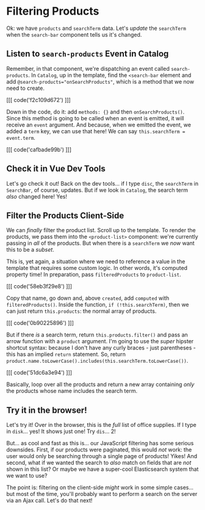 # Filtering Products

Ok: we have `products` and `searchTerm` data. Let's *update* the
`searchTerm` when the `search-bar` component tells us it's changed.

## Listen to `search-products` Event in Catalog

Remember, in that component, we're dispatching
an event called `search-products`. In `Catalog`, up in the template, find the
`<search-bar` element and add `@search-products="onSearchProducts"`, which
is a method that we now need to create.

[[[ code('f2c109d672') ]]]

Down in the code, do it: add `methods: {}` and then `onSearchProducts()`.
Since this method is going to be called when an event is emitted, it will
receive an `event` argument. And because, when we
emitted the event, we added a `term` key, we can use that here! We can say
`this.searchTerm = event.term`.

[[[ code('cafbade99b') ]]]

## Check it in Vue Dev Tools

Let's go check it out! Back on the dev tools... if I type `disc`, the `searchTerm`
in `SearchBar`, of course, updates. But if we look in `Catalog`, the search term
*also* changed here! Yes!

## Filter the Products Client-Side

We can *finally* filter the product list. Scroll up to the template. To render
the products, we pass them into the
`<product-list>` component: we're currently passing in *all* of the
products. But when there is a `searchTerm` we *now* want this to be a *subset*.

This is, yet again, a situation where we need to reference a value in the template
that requires some custom logic. In other words, it's computed property time!
In preparation, pass `filteredProducts` to `product-list`.

[[[ code('58eb3f29e8') ]]]

Copy that name, go down and, above `created`, add
`computed` with `filteredProducts()`. Inside the function,
`if (!this.searchTerm)`, then we can just return `this.products`: the
normal array of products.

[[[ code('0b90225896') ]]]

But if there *is* a search term, return `this.products.filter()`
and pass an arrow function with a `product` argument. I'm going to use
the *super* hipster shortcut syntax: because I don't have any curly braces - just
parentheses - this has an implied `return` statement. So, return
`product.name.toLowerCase().includes(this.searchTerm.toLowerCase())`.

[[[ code('51dc6a3e94') ]]]

Basically, loop over all the products and return a new array containing *only*
the products whose name includes the search term.

## Try it in the browser!

Let's try it! Over in the browser, this is the *full* list of office
supplies. If I type in `disk`... yes! It shows just one! Try `dis`... 2!

But... as cool and fast as this is... our JavaScript filtering has some serious
downsides. First, if our products were paginated, this would *not* work: the user
would only be searching through a single page of products! Yikes! And second, what
if we wanted the search to *also* match on fields that are *not* shown in this
list? Or maybe we have a super-cool Elasticsearch system that we want to use?

The point is: filtering on the client-side *might* work in some simple cases...
but most of the time, you'll probably want to perform a search on the server via
an Ajax call. Let's do that next!

